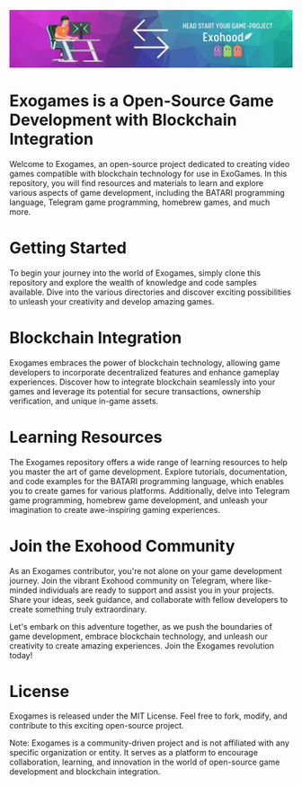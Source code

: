 ![Title](head_game.jpg)

# Exogames is a Open-Source Game Development with Blockchain Integration

Welcome to Exogames, an open-source project dedicated to creating video games compatible with blockchain technology for use in ExoGames. In this repository, you will find resources and materials to learn and explore various aspects of game development, including the BATARI programming language, Telegram game programming, homebrew games, and much more.

# Getting Started

To begin your journey into the world of Exogames, simply clone this repository and explore the wealth of knowledge and code samples available. Dive into the various directories and discover exciting possibilities to unleash your creativity and develop amazing games.

# Blockchain Integration

Exogames embraces the power of blockchain technology, allowing game developers to incorporate decentralized features and enhance gameplay experiences. Discover how to integrate blockchain seamlessly into your games and leverage its potential for secure transactions, ownership verification, and unique in-game assets.

# Learning Resources

The Exogames repository offers a wide range of learning resources to help you master the art of game development. Explore tutorials, documentation, and code examples for the BATARI programming language, which enables you to create games for various platforms. Additionally, delve into Telegram game programming, homebrew game development, and unleash your imagination to create awe-inspiring gaming experiences.

# Join the Exohood Community

As an Exogames contributor, you're not alone on your game development journey. Join the vibrant Exohood community on Telegram, where like-minded individuals are ready to support and assist you in your projects. Share your ideas, seek guidance, and collaborate with fellow developers to create something truly extraordinary.

Let's embark on this adventure together, as we push the boundaries of game development, embrace blockchain technology, and unleash our creativity to create amazing experiences. Join the Exogames revolution today!

# License

Exogames is released under the MIT License. Feel free to fork, modify, and contribute to this exciting open-source project.

Note: Exogames is a community-driven project and is not affiliated with any specific organization or entity. It serves as a platform to encourage collaboration, learning, and innovation in the world of open-source game development and blockchain integration.
